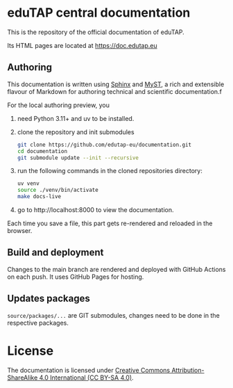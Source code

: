 # eduTAP central documentation

This is the repository of the official documentation of eduTAP.

Its HTML pages are located at https://doc.edutap.eu

## Authoring

This documentation is written using [Sphinx](https://www.sphinx-doc.org/) and [MyST](https://myst-parser.readthedocs.io/), a rich and extensible flavour of Markdown for authoring technical and scientific documentation.f

For the local authoring preview, you

1. need Python 3.11+ and uv to be installed.
2. clone the repository and init submodules

   ```bash
   git clone https://github.com/edutap-eu/documentation.git
   cd documentation
   git submodule update --init --recursive
   ```

3. run the following commands in the cloned repositories directory:

   ```bash
   uv venv
   source ./venv/bin/activate
   make docs-live
   ```
1. go to http://localhost:8000 to view the documentation.

Each time you save a file, this part gets re-rendered and reloaded in the browser.

## Build and deployment

Changes to the main branch are rendered and deployed with GitHub Actions on each push.
It uses GitHub Pages for hosting.

## Updates packages

`source/packages/...` are GIT submodules, changes need to be done in the respective packages.

# License

The documentation is licensed under [Creative Commons Attribution-ShareAlike 4.0 International (CC BY-SA 4.0)](https://creativecommons.org/licenses/by-sa/4.0/).
